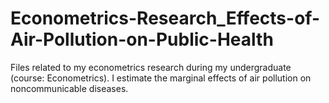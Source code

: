 # Econometrics-Research_Effects-of-Air-Pollution-on-Public-Health
Files related to my econometrics research during my undergraduate (course: Econometrics).  I estimate the marginal effects of air pollution on noncommunicable diseases. 
